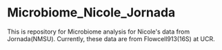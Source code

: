 # Microbiome_Nicole_Jornada
This is repository for Microbiome analysis for Nicole's data from Jornada(NMSU). Currently, these data are from Flowcell913(16S) at UCR.
